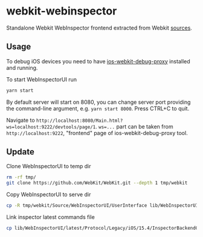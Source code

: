 # webkit-webinspector

Standalone Webkit WebInspector frontend extracted from Webkit [sources](https://github.com/WebKit/WebKit/tree/main/Source/WebInspectorUI/UserInterface).


## Usage
To debug iOS devices you need to have [ios-webkit-debug-proxy](https://github.com/google/ios-webkit-debug-proxy) installed and running.

To start WebInspectorUI run

```bash
yarn start
```
    
By default server will start on 8080, you can change server port providing the command-line argument, e.g. `yarn start 8000`. Press CTRL+C to quit.

Navigate to `http://localhost:8080/Main.html?ws=localhost:9222/devtools/page/1`. `ws=...` part can be taken from `http://localhost:9222`, "frontend" page of ios-webkit-debug-proxy tool.

## Update

Clone WebInspectorUI to temp dir

```bash
rm -rf tmp/
git clone https://github.com/WebKit/WebKit.git --depth 1 tmp/webkit
```

Copy WebInspectorUI to serve dir

```bash
cp -R tmp/webkit/Source/WebInspectorUI/UserInterface lib/WebInspectorUI/latest
```

Link inspector latest commands file

```bash
cp lib/WebInspectorUI/latest/Protocol/Legacy/iOS/15.4/InspectorBackendCommands.js lib/WebInspectorUI/latest/Protocol/InspectorBackendCommands.js
```
